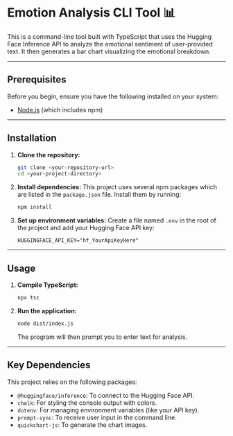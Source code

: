 # Emotion Analysis CLI Tool 📊

This is a command-line tool built with TypeScript that uses the Hugging Face Inference API to analyze the emotional sentiment of user-provided text. It then generates a bar chart visualizing the emotional breakdown.

---

## Prerequisites

Before you begin, ensure you have the following installed on your system:
* [Node.js](https://nodejs.org/) (which includes npm)

---

## Installation

1.  **Clone the repository:**
    ```bash
    git clone <your-repository-url>
    cd <your-project-directory>
    ```

2.  **Install dependencies:**
    This project uses several npm packages which are listed in the `package.json` file. Install them by running:
    ```bash
    npm install
    ```

3.  **Set up environment variables:**
    Create a file named `.env` in the root of the project and add your Hugging Face API key:
    ```
    HUGGINGFACE_API_KEY="hf_YourApiKeyHere"
    ```

---

## Usage

1.  **Compile TypeScript:**
    ```bash
    npx tsc
    ```

2.  **Run the application:**
    ```bash
    node dist/index.js
    ```
    The program will then prompt you to enter text for analysis.

---

## Key Dependencies

This project relies on the following packages:

* `@huggingface/inference`: To connect to the Hugging Face API.
* `chalk`: For styling the console output with colors.
* `dotenv`: For managing environment variables (like your API key).
* `prompt-sync`: To receive user input in the command line.
* `quickchart-js`: To generate the chart images.